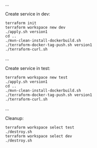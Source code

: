 ...

Create service in dev:

    terraform init
    terraform workspace new dev
    ./apply.sh version1
    cd ..
    ./mvn-clean-install-dockerbuild.sh
    ./terraform-docker-tag-push.sh version1
    ./terraform-curl.sh
    
...

Create service in test:

    terraform workspace new test
    ./apply.sh version1
    cd ..
    ./mvn-clean-install-dockerbuild.sh
    ./terraform-docker-tag-push.sh version1
    ./terraform-curl.sh

...

Cleanup:

    terraform workspace select test
    ./destroy.sh
    terraform workspace select dev 
    ./destroy.sh

